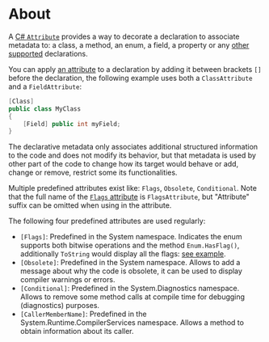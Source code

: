 # About

A [C# `Attribute`][attribute-concept] provides a way to decorate a declaration to associate metadata to: a class, a method, an enum, a field, a property or any [other supported][attribute-targets] declarations.

You can apply [an attribute][attribute] to a declaration by adding it between brackets `[]` before the declaration, the following example uses both a `ClassAttribute` and a `FieldAttribute`:

```csharp
[Class]
public class MyClass
{
    [Field] public int myField;
}
```

The declarative metadata only associates additional structured information to the code and does not modify its behavior, but that metadata is used by other part of the code to change how its target would behave or add, change or remove, restrict some its functionalities.

Multiple predefined attributes exist like: `Flags`, `Obsolete`, `Conditional`. Note that the full name of the [`Flags` attribute][flags-attribute] is `FlagsAttribute`, but "Attribute" suffix can be omitted when using in the attribute.

The following four predefined attributes are used regularly:

- `[Flags]`: Predefined in the System namespace. Indicates the enum supports both bitwise operations and the method `Enum.HasFlag()`, additionally `ToString` would display all the flags: [see example][flags-example].
- `[Obsolete]`: Predefined in the System namespace. Allows to add a message about why the code is obsolete, it can be used to display compiler warnings or errors.
- `[Conditional]`: Predefined in the System.Diagnostics namespace. Allows to remove some method calls at compile time for debugging (diagnostics) purposes.
- `[CallerMemberName]`: Predefined in the System.Runtime.CompilerServices namespace. Allows a method to obtain information about its caller.

[attribute-concept]: https://docs.microsoft.com/en-us/dotnet/csharp/programming-guide/concepts/attributes/
[attribute]: https://docs.microsoft.com/en-us/dotnet/csharp/tutorials/attributes
[attribute-targets]: https://docs.microsoft.com/en-us/dotnet/csharp/programming-guide/concepts/attributes/#attribute-targets
[flags-attribute]: https://docs.microsoft.com/en-us/dotnet/api/system.flagsattribute?view=net-6.0
[flags-example]: https://docs.microsoft.com/en-us/dotnet/api/system.flagsattribute?view=net-6.0#examples
